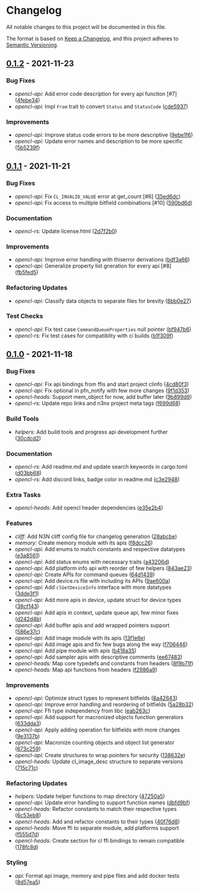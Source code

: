 # Changelog

All notable changes to this project will be documented in this file.

The format is based on [Keep a Changelog](https://keepachangelog.com/en/1.0.0/),
and this project adheres to [Semantic Versioning](https://semver.org/spec/v2.0.0.html).

## [0.1.2] - 2021-11-23

[0.1.2]: ../../../compare/1cba7adf28d4fbe1cceba5f9724bd75377283b92...cde5937fd245c908a7993711933c3d45001fcd77

### Bug Fixes

- *opencl-api:* Add error code description for every api function [#7] ([4febe34](4febe345a3b2923412d797d08ebb9a6d1570b937))
- *opencl-api:* Impl `From` trait to convert `Status` and `StatusCode` ([cde5937](cde5937fd245c908a7993711933c3d45001fcd77))

### Improvements

- *opencl-api:* Improve status code errors to be more descriptive ([9ebe1f6](9ebe1f6a692e4bf89c82d23924d4ddb545444e82))
- *opencl-api:* Update error names and description to be more specific ([5b5239f](5b5239f3d35c730a3e3845ae76742b36fd4d85a0))

<!-- CHANGELOG SPLIT MARKER -->
## [0.1.1] - 2021-11-21

[0.1.1]: ../../../compare/aaba02614cd435ab668e6961a3b53fa3ee83ab3a...1cba7adf28d4fbe1cceba5f9724bd75377283b92

### Bug Fixes

- *opencl-api:* Fix `CL_INVALID_VALUE` error at get_count [#6] ([35ed6dc](35ed6dcde43873ef146572aadaf7425a4c0a02d0))
- *opencl-api:* Fix access to multiple bitfield combinations [#10] ([590bd6d](590bd6d8326a4f0173cc645da8524ced5015d2fe))

### Documentation

- *opencl-rs:* Update license.html ([2d7f2b0](2d7f2b0dd487359f9d784f9c95914af7a0b94a1c))

### Improvements

- *opencl-api:* Improve error handling with thiserror derivations ([bdf3a66](bdf3a66a2f66f0b450236ae80c5b6ce0f407da42))
- *opencl-api:* Generalize property list gneration for every api [#8] ([fb5fed5](fb5fed5d8d783793ee5f1af7db76cd3b3806349a))

### Refactoring Updates

- *opencl-api:* Classify data objects to separate files for brevity ([8bb0e27](8bb0e27bab0c96f234251e62a5d8f947dfbb3c24))

### Test Checks

- *opencl-api:* Fix test case `CommandQueueProperties` null pointer ([bf947b6](bf947b6e142ba731cfc04370d2f32b04465db02c))
- *opencl-rs:* Fix test cases for compatiblity with ci builds ([b1f309f](b1f309f9b7f6f48c547bc37df836e7051a0332be))

<!-- CHANGELOG SPLIT MARKER -->
## [0.1.0] - 2021-11-18

[0.1.0]: ../../../releases/tag/v0.1.0

### Bug Fixes

- *opencl-api:* Fix api bindings from ffis and start project clinfo ([4cd80f3](4cd80f3b88be604c52670147256785943c6bbb7a))
- *opencl-api:* Fix optional in pfn_notify with few more changes ([9f1d353](9f1d353ddceba8144882a70a121678f2ee93b998))
- *opencl-heads:* Support mem_object for now, add buffer later ([9b899d9](9b899d9b2b0d112e9222b6b05b8bc35352d44050))
- *opencl-rs:* Update repo links and n3nx project meta tags ([f699d68](f699d685c15485440ad1c2f47f2fb002f454abe8))

### Build Tools

- *helpers:* Add build tools and progress api development further ([30cdcd2](30cdcd27cc3fc41315a949aa8eb5ae188ca07155))

### Documentation

- *opencl-rs:* Add readme.md and update search keywords in cargo.toml ([d03bb68](d03bb68cbac0deb11ce1f92884edb4c9deb8e51e))
- *opencl-rs:* Add discord links, badge color in readme.md ([c3e2948](c3e2948ecd0ea878fe059a40b0bf7e24b66391d3))

### Extra Tasks

- *opencl-heads:* Add opencl header dependencies ([e35e2b4](e35e2b4498f0b822beca9bcc10dd4b2912612172))

### Features

- *cliff:* Add N3N cliff config file for changelog generation ([28abcbe](28abcbefd5b40fa262c829762ab938447e129182))
- *memory:* Create memory module with its apis ([f8dcc26](f8dcc26af540e7971f2d73c68ebea06312f1bc79))
- *opencl-api:* Add enums to match constants and respective datatypes ([e3a8561](e3a8561a9380fe6e85bd8d7ae85b9f9a807a637b))
- *opencl-api:* Add status enums with necessary traits ([a43206d](a43206dd715d691e35e0d66677fcc3509abcb1dd))
- *opencl-api:* Add platform info api with reorder of few helpers ([843ae23](843ae237a6392ec0134220d195f4379b47a8792e))
- *opencl-api:* Create APIs for command queues ([64d1439](64d14396e6c6d7f16f2a6a8840dc5079b087db96))
- *opencl-api:* Add device.rs file with including its APIs ([9ae600a](9ae600aa516d8547c009e522a58fcbdce794ad5e))
- *opencl-api:* Add `clGetDeviceInfo` interface with more datatypes ([3dde3f1](3dde3f114a21540439bee5192ffb117f7557af95))
- *opencl-api:* Add more apis in device, update struct for device types ([38cf143](38cf1434ed432102bc02c5aed139cbf8bf57e049))
- *opencl-api:* Add apis in context, update queue api, few minor fixes ([d242d4b](d242d4bc7df49af6dee3db119e6c1726bf9209f0))
- *opencl-api:* Add buffer apis and add wrapped pointers support ([586e37c](586e37cb634579488cf733dfb61e1585d46c5111))
- *opencl-api:* Add image module with its apis ([13f1e6e](13f1e6e92eaa798bf148a44e5a15de9c9a86388d))
- *opencl-api:* Add image apis and fix few bugs along the way ([f706446](f706446835ca0238b02ce7d4c2af10daaa653b50))
- *opencl-api:* Add pipe module with apis ([b418a35](b418a354f290cb36630722b11f9b28b6abb51c0d))
- *opencl-api:* Add sampler apis with descriptive comments ([ee67483](ee67483f12f9294d1a4d3b8e42e78b042b692458))
- *opencl-heads:* Map core typedefs and constants from headers ([8f9b71f](8f9b71fa7aa81d1702ef59fcb708be5c25145533))
- *opencl-heads:* Map api functions from headers ([f2986a9](f2986a978aca78f901ee2014db3f287c9c12b85b))

### Improvements

- *opencl-api:* Optimize struct types to represent bitfields ([8a42643](8a42643e69205de2a45aaa4b7f1c37d84c7c0753))
- *opencl-api:* Improve error handling and reordering of bitfields ([5a28b32](5a28b32924fa282e04c2b1326307baeb9aba845a))
- *opencl-api:* Ffi type independency from libc ([eab263c](eab263cf517ce445d9be77282cd768a253cebb70))
- *opencl-api:* Add support for macronized objects function generators ([633dda3](633dda3a56fef402baa644999cac08181c67b2b5))
- *opencl-api:* Apply adding operation for bitfields with more changes ([9e3137b](9e3137b8f22146275c2bff2add639403d437544a))
- *opencl-api:* Macronize counting objects and object list generator ([673c259](673c2592892e69625717b05ddc81bc78e4f218a5))
- *opencl-api:* Create structures to wrap pointers for security ([138632e](138632eab27fee095bfc82c97dba76315062e9a7))
- *opencl-heads:* Update cl_image_desc structure to separate versions ([715c71c](715c71ce553b9076589c7c69dc1eb913e723234c))

### Refactoring Updates

- *helpers:* Update helper functions to map directory ([47250a5](47250a596b5ca34fc652c9dabeb0fe1720344af5))
- *opencl-api:* Update error handling to support function names ([dbfd9bf](dbfd9bf56172c18e7bdd1214117ce83dfe73b10d))
- *opencl-heads:* Refactor constants to match their respective types ([6c53eb8](6c53eb882266b52326610ba1fd8591c259c62cdb))
- *opencl-heads:* Add and refactor constants to their types ([40f76d8](40f76d840e7e0ff703ae8b395b7efcb48b461940))
- *opencl-heads:* Move ffi to separate module, add platforms support ([f555d7d](f555d7d7dceca81a75c143222eb9d2c814b6f091))
- *opencl-heads:* Create section for cl ffi bindings to remain compatible ([178fc8d](178fc8d99673eef8cdf1d2a4a043050e6981934a))

### Styling

- *api:* Format api image, memory and pipe files and add docker tests ([8d57ea5](8d57ea561677e27f032152ac56318425da3a8121))

<!-- CHANGELOG SPLIT MARKER -->
